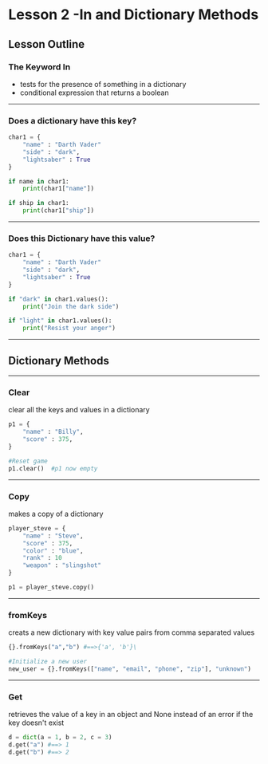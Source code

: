 # Lesson 2 -In and Dictionary Methods



## Lesson Outline
### The Keyword In
- tests for the presence of something in a dictionary
- conditional expression that returns a boolean


----

### Does a dictionary have this key?

```python
char1 = {
    "name" : "Darth Vader"
    "side" : "dark",
    "lightsaber" : True
}

if name in char1:
    print(char1["name"])

if ship in char1:
    print(char1["ship"])
```


----

### Does this Dictionary have this value?

```python
char1 = {
    "name" : "Darth Vader"
    "side" : "dark",
    "lightsaber" : True
}

if "dark" in char1.values():
    print("Join the dark side")

if "light" in char1.values():
    print("Resist your anger")
```


----


## Dictionary Methods


----

### Clear
clear all the keys and values in a dictionary

```python
p1 = {
    "name" : "Billy",
    "score" : 375,
}

#Reset game
p1.clear()  #p1 now empty
```


----

### Copy
makes a copy of a dictionary

```python
player_steve = {
    "name" : "Steve",
    "score" : 375,
    "color" : "blue",
    "rank" : 10
    "weapon" : "slingshot"
}

p1 = player_steve.copy()  
```


----

### fromKeys
creats a new dictionary with key value pairs from comma separated values

```python
{}.fromKeys("a","b") #==>{'a', 'b'}\

#Initialize a new user
new_user = {}.fromKeys(["name", "email", "phone", "zip"], "unknown")
```


----

### Get
retrieves the value of a key in an object and None instead of an error if the key doesn't exist

```python
d = dict(a = 1, b = 2, c = 3)
d.get("a") #==> 1
d.get("b") #==> 2
```
